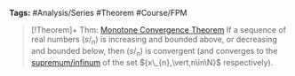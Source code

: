 ---
---

**Tags:** #Analysis/Series #Theorem #Course/FPM 

 > 
 > \[!Theorem\]+ Thm: [Monotone Convergence Theorem](Monotone%20Convergence%20Theorem.md)
 > If a sequence of real numbers $(s/_{n})$ is increasing and bounded above, or decreasing and bounded below, then $(s/_{n})$ is convergent (and converges to the [supremum/infinum](Bounds,%20Suprema%20and%20Infima.md#35189a) of the set ${x\_{n},\vert,n\in\N}$ respectively).

